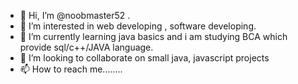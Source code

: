 - 👋 Hi, I’m @noobmaster52 .
- 👀 I’m interested in web developing , software developing.
- 🌱 I’m currently learning java basics and i am studying BCA which provide sql/c++/JAVA language.
- 💞️ I’m looking to collaborate on small java, javascript projects
- 📫 How to reach me........

<!---
noobmaster52/noobmaster52 is a ✨ special ✨ repository because its `README.md` (this file) appears on your GitHub profile.
You can click the Preview link to take a look at your changes.
--->
